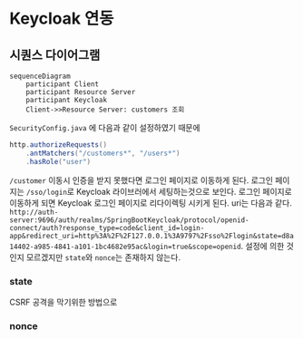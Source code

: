 # Keycloak 연동

## 시퀀스 다이어그램

```mermaid
sequenceDiagram
    participant Client
    participant Resource Server
    participant Keycloak
    Client->>Resource Server: customers 조회
```

`SecurityConfig.java` 에 다음과 같이 설정하였기 때문에

```java
http.authorizeRequests()
    .antMatchers("/customers*", "/users*")
    .hasRole("user")
```

`/customer` 이동시 인증을 받지 못했다면 로그인 페이지로 이동하게 된다. 로그인 페이지는 `/sso/login`로 Keycloak 라이브러에서 세팅하는것으로 보인다. 로그인 페이지로 이동하게 되면 Keycloak 로그인 페이지로 리다이렉팅 시키게 된다. uri는 다음과 같다. `http://auth-server:9696/auth/realms/SpringBootKeycloak/protocol/openid-connect/auth?response_type=code&client_id=login-app&redirect_uri=http%3A%2F%2F127.0.0.1%3A9797%2Fsso%2Flogin&state=d8a14402-a985-4841-a101-1bc4682e95ac&login=true&scope=openid`.
설정에 의한 것인지 모르겠지만 `state`와 `nonce`는 존재하지 않는다.

### state

CSRF 공격을 막기위한 방법으로 

### nonce
